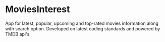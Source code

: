 # MoviesInterest
App for latest, popular, upcoming and top-rated movies information along with search option. Developed on latest coding standards and powered by TMDB api's.
